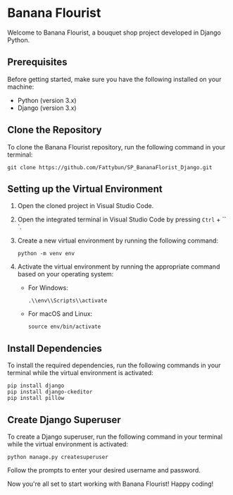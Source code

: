 # Banana Flourist

Welcome to Banana Flourist, a bouquet shop project developed in Django Python.

## Prerequisites

Before getting started, make sure you have the following installed on your machine:

- Python (version 3.x)
- Django (version 3.x)

## Clone the Repository

To clone the Banana Flourist repository, run the following command in your terminal:

```
git clone https://github.com/Fattybun/SP_BananaFlorist_Django.git

```

## Setting up the Virtual Environment

1. Open the cloned project in Visual Studio Code.
2. Open the integrated terminal in Visual Studio Code by pressing `Ctrl` + `` `.
3. Create a new virtual environment by running the following command:
    
    ```
    python -m venv env
    
    ```
    
4. Activate the virtual environment by running the appropriate command based on your operating system:
    - For Windows:
        
        ```
        .\\env\\Scripts\\activate
        
        ```
        
    - For macOS and Linux:
        
        ```
        source env/bin/activate
        
        ```
        

## Install Dependencies

To install the required dependencies, run the following commands in your terminal while the virtual environment is activated:

```
pip install django
pip install django-ckeditor
pip install pillow

```

## Create Django Superuser

To create a Django superuser, run the following command in your terminal while the virtual environment is activated:

```
python manage.py createsuperuser

```

Follow the prompts to enter your desired username and password.

Now you're all set to start working with Banana Flourist! Happy coding!
